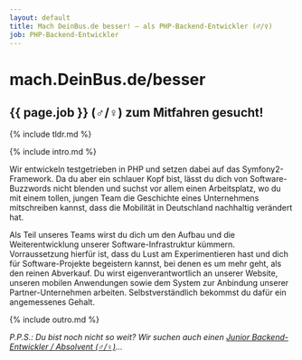 ```yaml
---
layout: default
title: Mach DeinBus.de besser! – als PHP-Backend-Entwickler (♂/♀)
job: PHP-Backend-Entwickler
---
```


# mach.DeinBus.de/besser

## {{ page.job }} (♂/♀) zum Mitfahren gesucht!

{% include tldr.md %}

{% include intro.md %}

Wir entwickeln testgetrieben in PHP und setzen dabei auf das Symfony2-Framework. Da du aber ein schlauer Kopf bist, lässt du dich von Software-Buzzwords nicht blenden und suchst vor allem einen Arbeitsplatz, wo du mit einem tollen, jungen Team die Geschichte eines Unternehmens mitschreiben kannst, dass die Mobilität in Deutschland nachhaltig verändert hat.

Als Teil unseres Teams wirst du dich um den Aufbau und die Weiterentwicklung unserer Software-Infrastruktur kümmern. Vorraussetzung hierfür ist, dass du Lust am Experimentieren hast und dich für Software-Projekte begeistern kannst, bei denen es um mehr geht, als den reinen Abverkauf. Du wirst eigenverantwortlich an unserer Website, unseren mobilen Anwendungen sowie dem System zur Anbindung unserer Partner-Unternehmen arbeiten. Selbstverständlich bekommst du dafür ein angemessenes Gehalt.

{% include outro.md %}

_P.P.S.: Du bist noch nicht so weit? Wir suchen auch einen [Junior Backend-Entwickler / Absolvent (♂/♀)](/cooler)…_